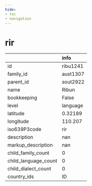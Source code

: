 ```yaml
---
hide:
- toc
- navigation
---
```

# rir
|                      | info     |
|:---------------------|:---------|
| id                   | ribu1241 |
| family_id            | aust1307 |
| parent_id            | sout2922 |
| name                 | Ribun    |
| bookkeeping          | False    |
| level                | language |
| latitude             | 0.32189  |
| longitude            | 110.207  |
| iso639P3code         | rir      |
| description          | nan      |
| markup_description   | nan      |
| child_family_count   | 0        |
| child_language_count | 0        |
| child_dialect_count  | 0        |
| country_ids          | ID       |